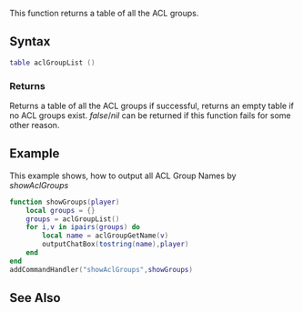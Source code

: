 This function returns a table of all the ACL groups.

Syntax
------

``` lua
table aclGroupList ()
```

### Returns

Returns a table of all the ACL groups if successful, returns an empty table if no ACL groups exist. *false*/*nil* can be returned if this function fails for some other reason.

Example
-------

This example shows, how to output all ACL Group Names by *showAclGroups*

``` lua
function showGroups(player)
    local groups = {}
    groups = aclGroupList()
    for i,v in ipairs(groups) do
        local name = aclGroupGetName(v)
        outputChatBox(tostring(name),player)
    end
end
addCommandHandler("showAclGroups",showGroups)
```

See Also
--------
